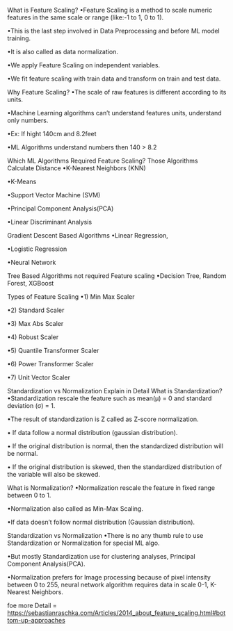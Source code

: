 What is Feature Scaling?
•Feature Scaling is a method to scale numeric features in the same scale or range (like:-1 to 1,  0 to 1).

•This is the last step involved in Data Preprocessing and before ML model training.

•It is also called as data normalization.

•We apply Feature Scaling on independent variables.

•We fit feature scaling with train data and transform on train and test data.

Why Feature Scaling?
•The scale of raw features is different according to its units.

•Machine Learning algorithms can’t understand features units, understand only numbers.

•Ex: If hight 140cm and 8.2feet

•ML Algorithms understand numbers then 140 > 8.2

Which ML Algorithms Required Feature Scaling?
Those Algorithms Calculate Distance
•K-Nearest Neighbors (KNN)

•K-Means

•Support Vector Machine (SVM)

•Principal Component Analysis(PCA)

•Linear Discriminant Analysis

Gradient Descent Based Algorithms
•Linear Regression,

•Logistic Regression

•Neural Network

Tree Based Algorithms not required Feature scaling
•Decision Tree, Random Forest, XGBoost

Types of Feature Scaling
•1) Min Max Scaler

•2) Standard Scaler

•3) Max Abs Scaler

•4) Robust Scaler

•5) Quantile Transformer Scaler

•6) Power Transformer Scaler

•7) Unit Vector Scaler

Standardization vs Normalization Explain in Detail
What is Standardization?
•Standardization rescale the feature such as mean(μ) = 0 and standard deviation (σ) = 1.

•The result of standardization is Z called as Z-score normalization.

• If data follow a normal distribution (gaussian distribution).

• If the original distribution is normal, then the standardized distribution will be normal.

• If the original distribution is skewed, then the standardized distribution of the variable will also be skewed.

 What is Normalization?
•Normalization rescale the feature in fixed range between 0 to 1.

•Normalization also called as Min-Max Scaling.

•If data doesn’t follow normal distribution (Gaussian distribution).

Standardization  vs Normalization
•There is no any thumb rule to use Standardization or Normalization for special ML algo.

•But mostly Standardization use for clustering analyses, Principal Component Analysis(PCA).

•Normalization prefers for Image processing because of pixel intensity between 0 to 255, neural network algorithm requires data in scale 0-1, K-Nearest Neighbors.

foe more Detail = https://sebastianraschka.com/Articles/2014_about_feature_scaling.html#bottom-up-approaches  

